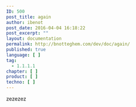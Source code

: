 ```yaml
---
ID: 500
post_title: again
author: ibenot
post_date: 2016-04-04 16:18:22
post_excerpt: ""
layout: documentation
permalink: http://bnotteghem.com/dev/doc/again/
published: true
language: [ ]
tag:
  - 1.1.1.1
chapter: [ ]
product: [ ]
techno: [ ]
---
```

zezezez